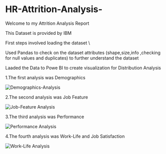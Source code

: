 # HR-Attrition-Analysis-
Welcome to my Attrition Analysis Report

This Dataset is provided by IBM

First steps involved loading the dataset \

Used Pandas to check on the dataset attributes (shape,size,info ,checking for null values and duplicates) to further understand the dataset

Laaded the Data to Powe BI to create visualization for Distribution Analysis

1.The first analysis was Demographics

![Demographics-Analysis](https://github.com/user-attachments/assets/89eafd30-f011-47b3-bb08-c88c8fb04343)

2.The second analysis was Job Feature 

![Job-Feature Analysis](https://github.com/user-attachments/assets/ebd4302c-c3f7-4353-a866-34fd7ce0e641)

3.The third analysis was Performance

![Performance Analysis](https://github.com/user-attachments/assets/51319d1d-7301-4c19-a803-567b46ac12e3)

4.The fourth analysis was Work-Life and Job Satisfaction

![Work-Life Analysis](https://github.com/user-attachments/assets/4451a819-2fdd-4bb9-920b-fc80db3c013f)
